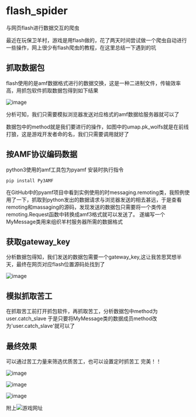 # flash_spider

与网页flash进行数据交互的爬虫

最近在玩保卫羊村，游戏是用flash做的，花了两天时间尝试做一个爬虫自动进行一些操作，网上很少有flash爬虫的教程，在这里总结一下遇到的坑

## 抓取数据包
flash使用的是amf数据格式进行的数据交换，这是一种二进制文件，传输效率高，用抓包软件抓取数据包得到如下结果

![image](https://user-images.githubusercontent.com/72846399/131700342-02312242-5a31-4001-a3c2-09c4a0700b80.png)

分析可知，我们只需要模拟浏览器发送对应格式的amf数据给服务器就可以了

数据包中的method就是我们要进行的操作，如图中的umap.pk_wolfs就是在前线打狼，这是游戏开发者命的名，我们只需要调用就好了

## 按AMF协议编码数据

python3使用的amf工具包为pyamf
安装时执行指令

    pip install Py3AMF

在GitHub中的pyamf项目中看到实例使用的时messaging.remoting类，我照例使用了一下，抓取到python发出的数据请求与浏览器发送的相去甚远，于是查看remoting和massaging的源码，发现发送的数据包只需要将一个类传进remoting.Request函数中转换成amf3格式就可以发送了。
遂编写一个MyMessage类用来组织羊村服务器所需的数据格式

## 获取gateway_key

分析数据包得知，我们发送的数据包需要一个gateway_key,这让我苦思冥想半天，最终在网页对应flash位置源码处找到了

![image](https://user-images.githubusercontent.com/72846399/131704169-4c258df4-7c3b-4af5-941a-7f5fd5f718ad.png)


## 模拟抓取苦工

在抓取苦工前打开抓包软件，再抓取苦工，分析数据包中method为user.catch_slave
于是只要将MyMessage类的数据成员method改为'user.catch_slave'就可以了

## 最终效果

可以通过苦工力量来筛选优质苦工，也可以设置定时抓苦工
完美！！

![image](https://user-images.githubusercontent.com/72846399/131704534-766075e5-bfa3-40bc-b494-cbde7ff4991b.png)

![image](https://user-images.githubusercontent.com/72846399/131704617-10a65b38-3385-4f42-a62f-ba7c7eb0ae92.png)

![image](https://user-images.githubusercontent.com/72846399/131704843-3a1dd731-dd84-43ae-b8ce-fac79523f527.png)

附上![游戏网址](http://tdsheep.tdsheepvillage.com/?)
